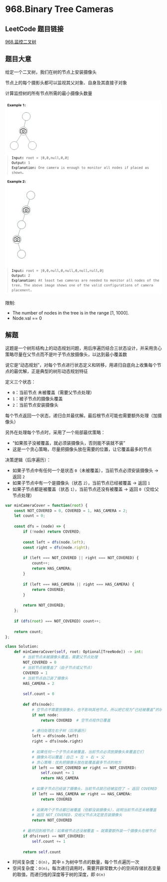 # 968.Binary Tree Cameras

## LeetCode 题目链接

[968.监控二叉树](https://leetcode.cn/problems/binary-tree-cameras/)

## 题目大意

给定一个二叉树，我们在树的节点上安装摄像头

节点上的每个摄影头都可以监视其父对象、自身及其直接子对象

计算监控树的所有节点所需的最小摄像头数量
  
![alt text](https://github.com/donnapersonal/picx-images-hosting/raw/master/image.60ufapoq22.webp)

限制:
- The number of nodes in the tree is in the range [1, 1000].
- Node.val == 0

## 解题

这题是一个树形结构上的动态规划问题，用后序遍历结合三状态设计，并采用贪心策略尽量在父节点而不是叶子节点放摄像头，以达到最小覆盖数

说它是“动态规划”，对每个节点进行状态定义和转移，用递归自底向上收集每个节点的最优解，正是典型的树形动态规划特征

定义三个状态：
- `0`：当前节点 未被覆盖（需要父节点处理）
- `1`：被子节点的摄像头覆盖
- `2`：当前节点安装摄像头

每个节点返回一个状态，递归合并最优解。最后根节点可能也需要额外处理（加摄像头）

另外在处理每个节点时，采用了一个局部最优策略：
- “如果孩子没被覆盖，就必须装摄像头，否则能不装就不装”
- 这是一个贪心策略，尽量把摄像头放在需要的位置，让它覆盖最多的节点

决策逻辑（后序遍历）：
- 如果子节点中有任何一个是状态 `0`（未被覆盖），当前节点必须安装摄像头 → 返回 `2`
- 如果子节点中有一个是摄像头（状态 `2`），当前节点已经被覆盖 → 返回 `1`
- 如果子节点都是被覆盖（状态 `1`），当前节点还没有被覆盖 → 返回 `0`（交给父节点处理）

```js
var minCameraCover = function(root) {
    const NOT_COVERED = 0, COVERED = 1, HAS_CAMERA = 2;
    let count = 0;

    const dfs = (node) => {
        if (!node) return COVERED;

        const left = dfs(node.left);
        const right = dfs(node.right);

        if (left === NOT_COVERED || right === NOT_COVERED) {
            count++;
            return HAS_CAMERA;
        }

        if (left === HAS_CAMERA || right === HAS_CAMERA) {
            return COVERED;
        }

        return NOT_COVERED;
    };

    if (dfs(root) === NOT_COVERED) count++;

    return count;
};
```
```python
class Solution:
    def minCameraCover(self, root: Optional[TreeNode]) -> int:
        # 当前节点未被摄像头覆盖，需要父节点处理
        NOT_COVERED = 0
        # 当前节点被覆盖了（由子节点或父节点）
        COVERED = 1
        # 当前节点自己装了摄像头
        HAS_CAMERA = 2
        
        self.count = 0

        def dfs(node):
            # 空节点不需要放摄像头，也不影响其他节点，所以把它视为“已经被覆盖”的状态
            if not node:
                return COVERED  # 空节点视作已覆盖

            # 递归处理左右子树（后序遍历）
            left = dfs(node.left)
            right = dfs(node.right)

            # 如果任何一个子节点未被覆盖，当前节点必须放摄像头来覆盖它们
            # 摄像头可以覆盖：自己 + 左 + 右 + 父
            # 贪心策略：优先把摄像头放在能覆盖最多节点的地方
            if left == NOT_COVERED or right == NOT_COVERED:
                self.count += 1
                return HAS_CAMERA
            
            # 如果子节点已经装了摄像头，当前节点就已经被监控了 → 返回 COVERED
            if left == HAS_CAMERA or right == HAS_CAMERA:
                return COVERED
            
            # 如果两个子节点都已被覆盖（但都没装摄像头），说明当前节点还未被覆盖
            # 返回 NOT_COVERED，交给父节点决定是否装摄像头
            return NOT_COVERED
        
        # 最终回到根节点：如果根节点还没被覆盖 → 就需要额外装一个摄像头在根节点
        if dfs(root) == NOT_COVERED:
            self.count += 1

        return self.count
```

- 时间复杂度：`O(n)`，其中 `n` 为树中节点的数量，每个节点遍历一次
- 空间复杂度：`O(n)`。每次递归调用时，需要开辟常数大小的空间存储状态变量的取值，而递归栈的深度等于树的深度，即 `O(n)`